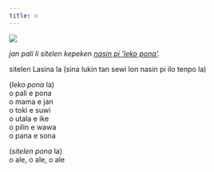 ```yaml
---
title: o
---
```

![](lipu-lili/o-leko.png)

*jan pali li sitelen kepeken [nasin pi 'leko pona'](https://sona.pona.la/wiki/leko_pona
).*

sitelen Lasina la (sina lukin tan sewi lon nasin pi ilo tenpo la)

(*leko pona* la)  
o pali e pona  
o mama e jan  
o toki e suwi  
o utala e ike  
o pilin e wawa  
o pana e sona  

(*sitelen pona* la)  
o ale, o ale, o ale
